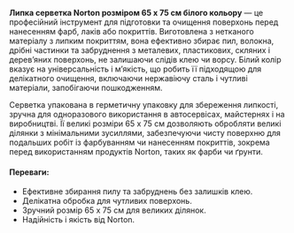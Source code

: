 **Липка серветка Norton розміром 65 х 75 см білого кольору** — це професійний інструмент для підготовки та очищення поверхонь перед нанесенням фарб, лаків або покриттів. Виготовлена з нетканого матеріалу з липким покриттям, вона ефективно збирає пил, волокна, дрібні частинки та забруднення з металевих, пластикових, скляних і дерев’яних поверхонь, не залишаючи слідів клею чи ворсу. Білий колір вказує на універсальність і м’якість, що робить її підходящою для делікатного очищення, включаючи нержавіючу сталь і чутливі матеріали, запобігаючи пошкодженням.

Серветка упакована в герметичну упаковку для збереження липкості, зручна для одноразового використання в автосервісах, майстернях і на виробництві. Її великі розміри 65 х 75 см дозволяють обробляти великі ділянки з мінімальними зусиллями, забезпечуючи чисту поверхню для подальших робіт із фарбуванням чи нанесенням покриттів, зокрема перед використанням продуктів Norton, таких як фарби чи ґрунти.

#### Переваги:

- Ефективне збирання пилу та забруднень без залишків клею.
- Делікатна обробка для чутливих поверхонь.
- Зручний розмір 65 х 75 см для великих ділянок.
- Надійність і якість від Norton.
